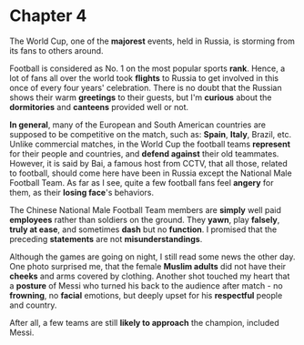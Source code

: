# Chapter 4
The World Cup, one of the **majorest** events, held in Russia, is storming from its fans to others around.

Football is considered as No. 1 on the most popular sports **rank**. Hence, a lot of fans all over the world took **flights** to Russia to get involved in this once of every four years' celebration. There is no doubt that the Russian shows their warm **greetings** to their guests, but I'm **curious** about the **dormitories** and **canteens** provided well or not.

**In general**, many of the European and South American countries are supposed to be competitive on the match, such as: **Spain**, **Italy**, Brazil, etc. Unlike commercial matches, in the World Cup the football teams **represent** for their people and countries, and **defend against** their old teammates. However, it is said by Bai, a famous host from CCTV, that all those, related to football, should come here have been in Russia except the National Male Football Team. As far as I see, quite a few football fans feel **angery** for them, as their **losing face**'s behaviors.

The Chinese National Male Football Team members are **simply** well paid **employees** rather than soldiers on the ground. They **yawn**, play **falsely**, **truly at ease**, and sometimes **dash** but no **function**. I promised that the preceding **statements** are not **misunderstandings**.

Although the games are going on night, I still read some news the other day. One photo surprised me, that the female **Muslim adults** did not have their **cheeks** and arms covered by clothing. Another shot touched my heart that a **posture** of Messi who turned his back to the audience after match - no **frowning**, no **facial** emotions, but deeply upset for his **respectful** people and country.

After all, a few teams are still **likely to approach** the champion, included Messi.